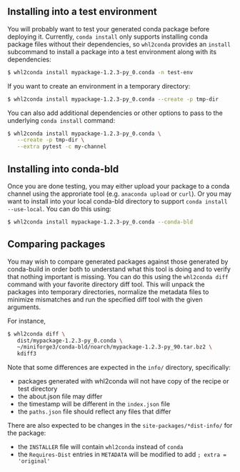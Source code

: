## Installing into a test environment

You will probably want to test your generated conda package before deploying
it. Currently, `conda install` only supports installing conda package files
without their dependencies, so `whl2conda` provides an `install` subcommand
to install a package into a test environment along with its dependencies:

```bash
$ whl2conda install mypackage-1.2.3-py_0.conda -n test-env
```

If you want to create an environment in a temporary directory:

```bash
$ whl2conda install mypackage-1.2.3-py_0.conda --create -p tmp-dir
```

You can also add additional dependencies or other options to pass
to the underlying `conda install` command:

```bash
$ whl2conda install mypackage-1.2.3-py_0.conda \
   --create -p tmp-dir \
   --extra pytest -c my-channel
```

## Installing into conda-bld

Once you are done testing, you may either upload your package to a
conda channel using the approriate tool (e.g. `anaconda upload` or
`curl`). Or you may want to install into your local conda-bld
directory to support `conda install --use-local`. You can do
this using:

```bash
$ whl2conda install mypackage-1.2.3-py_0.conda --conda-bld
```

## Comparing packages

You may wish to compare generated packages against those generated
by conda-build in order both to understand what this tool is doing
and to verify that nothing important is missing. You can do this
using the `whl2conda diff` command with your favorite directory
diff tool. This will unpack the packages into temporary directories,
normalize the metadata files to minimize mismatches and run the
specified diff tool with the given arguments.

For instance,

```bash
$ whl2conda diff \
   dist/mypackage-1.2.3-py_0.conda \
   ~/miniforge3/conda-bld/noarch/mypackage-1.2.3-py_90.tar.bz2 \
   kdiff3
```

Note that some differences are expected in the `info/` directory,
specifically:

* packages generated with whl2conda will not have copy of the recipe
   or test directory
* the about.json file may differ
* the timestamp will be different in the `index.json` file
* the `paths.json` file should reflect any files that differ

There are also expected to be changes in the `site-packages/*dist-info/`
for the package:

* the `INSTALLER` file will contain `whl2conda` instead of `conda`
* the `Requires-Dist` entries in `METADATA` will be modified to add
    `; extra = 'original'`

